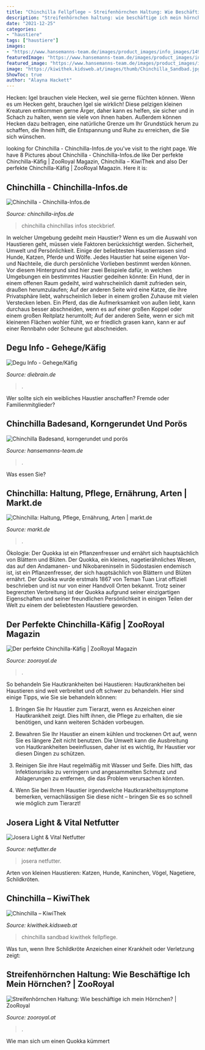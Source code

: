 ```yaml
---
title: "Chinchilla Fellpflege ~ Streifenhörnchen Haltung: Wie Beschäftige Ich Mein Hörnchen?"
description: "Streifenhörnchen haltung: wie beschäftige ich mein hörnchen?"
date: "2021-12-25"
categories:
- "haustiere"
tags: ["haustiere"]
images:
- "https://www.hansemanns-team.de/images/product_images/info_images/1499_0.jpg"
featuredImage: "https://www.hansemanns-team.de/images/product_images/info_images/1499_0.jpg"
featured_image: "https://www.hansemanns-team.de/images/product_images/info_images/1499_0.jpg"
image: "https://kiwithek.kidsweb.at/images/thumb/Chinchilla_Sandbad.jpg/600px-Chinchilla_Sandbad.jpg"
ShowToc: true
author: "Alayna Hackett"
---
```



Hecken: Igel brauchen viele Hecken, weil sie gerne flüchten können.
Wenn es um Hecken geht, brauchen Igel sie wirklich! Diese pelzigen kleinen Kreaturen entkommen gerne Ärger, daher kann es helfen, sie sicher und in Schach zu halten, wenn sie viele von ihnen haben. Außerdem können Hecken dazu beitragen, eine natürliche Grenze um Ihr Grundstück herum zu schaffen, die Ihnen hilft, die Entspannung und Ruhe zu erreichen, die Sie sich wünschen.

	

		
looking for Chinchilla - Chinchilla-Infos.de you've visit to the right page. We have 8 Pictures about Chinchilla - Chinchilla-Infos.de like Der perfekte Chinchilla-Käfig | ZooRoyal Magazin, Chinchilla – KiwiThek and also Der perfekte Chinchilla-Käfig | ZooRoyal Magazin. Here it is:
		
    
## Chinchilla - Chinchilla-Infos.de

<img loading=lazy src="https://www.chinchilla-infos.de/wp-content/uploads/2016/10/chinchillas.jpg" onerror="this.onerror=null;this.src='https://tse4.mm.bing.net/th?id=OIP.gZxJjr5KnjYTevUfXo9tKwHaFA&amp;pid=15.1';" alt="Chinchilla - Chinchilla-Infos.de">

_Source: chinchilla-infos.de_

>chinchilla chinchillas infos steckbrief. 

	

In welcher Umgebung gedeiht mein Haustier?
Wenn es um die Auswahl von Haustieren geht, müssen viele Faktoren berücksichtigt werden. Sicherheit, Umwelt und Persönlichkeit. Einige der beliebtesten Haustierrassen sind Hunde, Katzen, Pferde und Wölfe. Jedes Haustier hat seine eigenen Vor- und Nachteile, die durch persönliche Vorlieben bestimmt werden können. Vor diesem Hintergrund sind hier zwei Beispiele dafür, in welchen Umgebungen ein bestimmtes Haustier gedeihen könnte:
Ein Hund, der in einem offenen Raum gedeiht, wird wahrscheinlich damit zufrieden sein, draußen herumzulaufen; Auf der anderen Seite wird eine Katze, die ihre Privatsphäre liebt, wahrscheinlich lieber in einem großen Zuhause mit vielen Verstecken leben. Ein Pferd, das die Aufmerksamkeit von außen liebt, kann durchaus besser abschneiden, wenn es auf einer großen Koppel oder einem großen Reitplatz herumtollt; Auf der anderen Seite, wenn er sich mit kleineren Flächen wohler fühlt, wo er friedlich grasen kann, kann er auf einer Rennbahn oder Scheune gut abschneiden.

    
## Degu Info - Gehege/Käfig

<img loading=lazy src="http://www.diebrain.de/pix/de/nina/gehege/1.jpg" onerror="this.onerror=null;this.src='https://tse1.mm.bing.net/th?id=OIP.Dw0pcpf8BL-cDt7DhcddawHaFj&amp;pid=15.1';" alt="Degu Info - Gehege/Käfig">

_Source: diebrain.de_

>. 

	

Wer sollte sich ein weibliches Haustier anschaffen? Fremde oder Familienmitglieder?

    
## Chinchilla Badesand, Korngerundet Und Porös

<img loading=lazy src="https://www.hansemanns-team.de/images/product_images/info_images/1499_0.jpg" onerror="this.onerror=null;this.src='https://tse2.mm.bing.net/th?id=OIP.RCKCaeF7E93_twLQAG0tPwAAAA&amp;pid=15.1';" alt="Chinchilla Badesand, korngerundet und porös">

_Source: hansemanns-team.de_

>. 

	

Was essen Sie?

    
## Chinchilla: Haltung, Pflege, Ernährung, Arten | Markt.de

<img loading=lazy src="https://bilder.markt.de/images/cms/nagetiere/chinchilla_sandbad.jpg" onerror="this.onerror=null;this.src='https://tse2.mm.bing.net/th?id=OIP.9wrHSoZUVUBFCjLxK40puwAAAA&amp;pid=15.1';" alt="Chinchilla: Haltung, Pflege, Ernährung, Arten | markt.de">

_Source: markt.de_

>. 

	

Ökologie: Der Quokka ist ein Pflanzenfresser und ernährt sich hauptsächlich von Blättern und Blüten.
Der Quokka, ein kleines, nagetierähnliches Wesen, das auf den Andamanen- und Nikobareninseln in Südostasien endemisch ist, ist ein Pflanzenfresser, der sich hauptsächlich von Blättern und Blüten ernährt. Der Quokka wurde erstmals 1867 von Teman Tuan Lirat offiziell beschrieben und ist nur von einer Handvoll Orten bekannt. Trotz seiner begrenzten Verbreitung ist der Quokka aufgrund seiner einzigartigen Eigenschaften und seiner freundlichen Persönlichkeit in einigen Teilen der Welt zu einem der beliebtesten Haustiere geworden.

    
## Der Perfekte Chinchilla-Käfig | ZooRoyal Magazin

<img loading=lazy src="https://www.zooroyal.de/magazin/wp-content/uploads/2017/11/chinchilla-haus-760x570.jpg" onerror="this.onerror=null;this.src='https://tse2.mm.bing.net/th?id=OIP.OrP8aHdJTEJ89WEZXRmVSgHaFj&amp;pid=15.1';" alt="Der perfekte Chinchilla-Käfig | ZooRoyal Magazin">

_Source: zooroyal.de_

>. 

	

So behandeln Sie Hautkrankheiten bei Haustieren:
Hautkrankheiten bei Haustieren sind weit verbreitet und oft schwer zu behandeln. Hier sind einige Tipps, wie Sie sie behandeln können:
1. Bringen Sie Ihr Haustier zum Tierarzt, wenn es Anzeichen einer Hautkrankheit zeigt. Dies hilft ihnen, die Pflege zu erhalten, die sie benötigen, und kann weiteren Schäden vorbeugen.

2. Bewahren Sie Ihr Haustier an einem kühlen und trockenen Ort auf, wenn Sie es längere Zeit nicht benutzen. Die Umwelt kann die Ausbreitung von Hautkrankheiten beeinflussen, daher ist es wichtig, Ihr Haustier vor diesen Dingen zu schützen.

3. Reinigen Sie ihre Haut regelmäßig mit Wasser und Seife. Dies hilft, das Infektionsrisiko zu verringern und angesammelten Schmutz und Ablagerungen zu entfernen, die das Problem verursachen könnten.

4. Wenn Sie bei Ihrem Haustier irgendwelche Hautkrankheitssymptome bemerken, vernachlässigen Sie diese nicht – bringen Sie es so schnell wie möglich zum Tierarzt!

    
## Josera Light &amp; Vital Netfutter

<img loading=lazy src="https://netfutter.de/userdata/public/gfx/7573/josera-light-and-vital-dog-food-package.jpg" onerror="this.onerror=null;this.src='https://tse4.mm.bing.net/th?id=OIP.E1-vvwcuefpbeG_5Kb6JvgAAAA&amp;pid=15.1';" alt="Josera Light &amp; Vital Netfutter">

_Source: netfutter.de_

>josera netfutter. 

	

Arten von kleinen Haustieren: Katzen, Hunde, Kaninchen, Vögel, Nagetiere, Schildkröten.

    
## Chinchilla – KiwiThek

<img loading=lazy src="https://kiwithek.kidsweb.at/images/thumb/Chinchilla_Sandbad.jpg/600px-Chinchilla_Sandbad.jpg" onerror="this.onerror=null;this.src='https://tse1.mm.bing.net/th?id=OIP.hlBP2G6RW75q_T38NR1DpQHaFj&amp;pid=15.1';" alt="Chinchilla – KiwiThek">

_Source: kiwithek.kidsweb.at_

>chinchilla sandbad kiwithek fellpflege. 

	

Was tun, wenn Ihre Schildkröte Anzeichen einer Krankheit oder Verletzung zeigt:

    
## Streifenhörnchen Haltung: Wie Beschäftige Ich Mein Hörnchen? | ZooRoyal

<img loading=lazy src="https://www.zooroyal.at/magazin/wp-content/uploads/2017/11/baumstreifenhörnchen-1140x855.jpg" onerror="this.onerror=null;this.src='https://tse4.mm.bing.net/th?id=OIP.1eEcFNQ_EM0VuVD7PS4XLgHaFj&amp;pid=15.1';" alt="Streifenhörnchen Haltung: Wie beschäftige ich mein Hörnchen? | ZooRoyal">

_Source: zooroyal.at_

>. 

	

Wie man sich um einen Quokka kümmert


